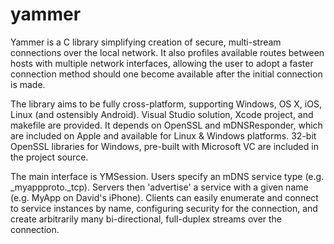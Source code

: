 # yammer

Yammer is a C library simplifying creation of secure, multi-stream connections over the local network. It also profiles available routes between hosts with multiple network interfaces, allowing the user to adopt a faster connection method should one become available after the initial connection is made.

The library aims to be fully cross-platform, supporting Windows, OS X, iOS, Linux (and ostensibly Android). Visual Studio solution, Xcode project, and makefile are provided. It depends on OpenSSL and mDNSResponder, which are included on Apple and available for Linux & Windows platforms. 32-bit OpenSSL libraries for Windows, pre-built with Microsoft VC are included in the project source.

The main interface is YMSession. Users specify an mDNS service type (e.g. _myappproto._tcp). Servers then 'advertise' a service with a given name (e.g. MyApp on David's iPhone). Clients can easily enumerate and connect to service instances by name, configuring security for the connection, and create arbitrarily many bi-directional, full-duplex streams over the connection.
